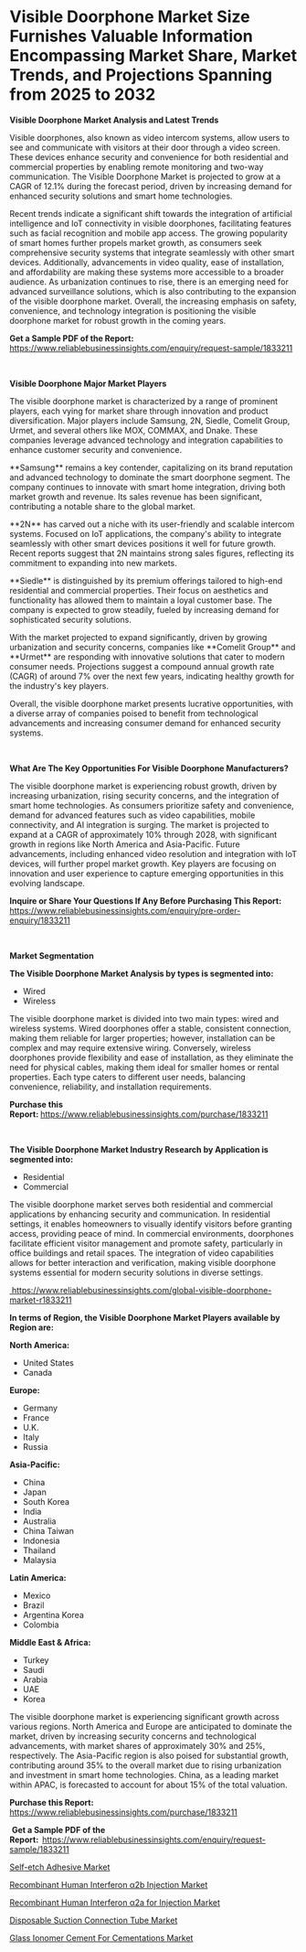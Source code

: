 <p><h1>Visible Doorphone Market Size Furnishes Valuable Information Encompassing Market Share, Market Trends, and Projections Spanning from 2025 to 2032</h1></p><p><strong>Visible Doorphone Market Analysis and Latest Trends</strong></p>
<p><p>Visible doorphones, also known as video intercom systems, allow users to see and communicate with visitors at their door through a video screen. These devices enhance security and convenience for both residential and commercial properties by enabling remote monitoring and two-way communication. The Visible Doorphone Market is projected to grow at a CAGR of 12.1% during the forecast period, driven by increasing demand for enhanced security solutions and smart home technologies.</p><p>Recent trends indicate a significant shift towards the integration of artificial intelligence and IoT connectivity in visible doorphones, facilitating features such as facial recognition and mobile app access. The growing popularity of smart homes further propels market growth, as consumers seek comprehensive security systems that integrate seamlessly with other smart devices. Additionally, advancements in video quality, ease of installation, and affordability are making these systems more accessible to a broader audience. As urbanization continues to rise, there is an emerging need for advanced surveillance solutions, which is also contributing to the expansion of the visible doorphone market. Overall, the increasing emphasis on safety, convenience, and technology integration is positioning the visible doorphone market for robust growth in the coming years.</p></p>
<p><strong>Get a Sample PDF of the Report:&nbsp;</strong> <a href="https://www.reliablebusinessinsights.com/enquiry/request-sample/1833211?utm_campaign=113&utm_medium=2&utm_source=Github&utm_content=ia&utm_term=26032025&utm_id=visible-doorphone">https://www.reliablebusinessinsights.com/enquiry/request-sample/1833211</a></p>
<p>&nbsp;</p>
<p><strong>Visible Doorphone Major Market Players</strong></p>
<p><p>The visible doorphone market is characterized by a range of prominent players, each vying for market share through innovation and product diversification. Major players include Samsung, 2N, Siedle, Comelit Group, Urmet, and several others like MOX, COMMAX, and Dnake. These companies leverage advanced technology and integration capabilities to enhance customer security and convenience.</p><p>**Samsung** remains a key contender, capitalizing on its brand reputation and advanced technology to dominate the smart doorphone segment. The company continues to innovate with smart home integration, driving both market growth and revenue. Its sales revenue has been significant, contributing a notable share to the global market.</p><p>**2N** has carved out a niche with its user-friendly and scalable intercom systems. Focused on IoT applications, the company's ability to integrate seamlessly with other smart devices positions it well for future growth. Recent reports suggest that 2N maintains strong sales figures, reflecting its commitment to expanding into new markets.</p><p>**Siedle** is distinguished by its premium offerings tailored to high-end residential and commercial properties. Their focus on aesthetics and functionality has allowed them to maintain a loyal customer base. The company is expected to grow steadily, fueled by increasing demand for sophisticated security solutions.</p><p>With the market projected to expand significantly, driven by growing urbanization and security concerns, companies like **Comelit Group** and **Urmet** are responding with innovative solutions that cater to modern consumer needs. Projections suggest a compound annual growth rate (CAGR) of around 7% over the next few years, indicating healthy growth for the industry's key players. </p><p>Overall, the visible doorphone market presents lucrative opportunities, with a diverse array of companies poised to benefit from technological advancements and increasing consumer demand for enhanced security systems.</p></p>
<p>&nbsp;</p>
<p><strong>What Are The Key Opportunities For Visible Doorphone Manufacturers?</strong></p>
<p><p>The visible doorphone market is experiencing robust growth, driven by increasing urbanization, rising security concerns, and the integration of smart home technologies. As consumers prioritize safety and convenience, demand for advanced features such as video capabilities, mobile connectivity, and AI integration is surging. The market is projected to expand at a CAGR of approximately 10% through 2028, with significant growth in regions like North America and Asia-Pacific. Future advancements, including enhanced video resolution and integration with IoT devices, will further propel market growth. Key players are focusing on innovation and user experience to capture emerging opportunities in this evolving landscape.</p></p>
<p><strong>Inquire or Share Your Questions If Any Before Purchasing This Report:</strong> <a href="https://www.reliablebusinessinsights.com/enquiry/pre-order-enquiry/1833211?utm_campaign=113&utm_medium=2&utm_source=Github&utm_content=ia&utm_term=26032025&utm_id=visible-doorphone">https://www.reliablebusinessinsights.com/enquiry/pre-order-enquiry/1833211</a></p>
<p>&nbsp;</p>
<p><strong>Market Segmentation</strong></p>
<p><strong>The Visible Doorphone Market Analysis by types is segmented into:</strong></p>
<p><ul><li>Wired</li><li>Wireless</li></ul></p>
<p><p>The visible doorphone market is divided into two main types: wired and wireless systems. Wired doorphones offer a stable, consistent connection, making them reliable for larger properties; however, installation can be complex and may require extensive wiring. Conversely, wireless doorphones provide flexibility and ease of installation, as they eliminate the need for physical cables, making them ideal for smaller homes or rental properties. Each type caters to different user needs, balancing convenience, reliability, and installation requirements.</p></p>
<p><strong>Purchase this Report:&nbsp;</strong><a href="https://www.reliablebusinessinsights.com/purchase/1833211?utm_campaign=113&utm_medium=2&utm_source=Github&utm_content=ia&utm_term=26032025&utm_id=visible-doorphone">https://www.reliablebusinessinsights.com/purchase/1833211</a></p>
<p>&nbsp;</p>
<p><strong>The Visible Doorphone Market Industry Research by Application is segmented into:</strong></p>
<p><ul><li>Residential</li><li>Commercial</li></ul></p>
<p><p>The visible doorphone market serves both residential and commercial applications by enhancing security and communication. In residential settings, it enables homeowners to visually identify visitors before granting access, providing peace of mind. In commercial environments, doorphones facilitate efficient visitor management and promote safety, particularly in office buildings and retail spaces. The integration of video capabilities allows for better interaction and verification, making visible doorphone systems essential for modern security solutions in diverse settings.</p></p>
<p><a href="https://www.reliablebusinessinsights.com/global-visible-doorphone-market-r1833211?utm_campaign=113&utm_medium=2&utm_source=Github&utm_content=ia&utm_term=26032025&utm_id=visible-doorphone">&nbsp;https://www.reliablebusinessinsights.com/global-visible-doorphone-market-r1833211</a></p>
<p><strong>In terms of Region, the Visible Doorphone Market Players available by Region are:</strong></p>
<p>
    <p> <strong> North America: </strong>
        <ul>
            <li>United States</li>
            <li>Canada</li>
        </ul>
        </p> 
    <p> <strong> Europe: </strong>
        <ul>
            <li>Germany</li>
            <li>France</li>
            <li>U.K.</li>
            <li>Italy</li>
            <li>Russia</li>
        </ul>
        </p> 
    <p> <strong> Asia-Pacific: </strong>
        <ul>
            <li>China</li>
            <li>Japan</li>
            <li>South Korea</li>
            <li>India</li>
            <li>Australia</li>
            <li>China Taiwan</li>
            <li>Indonesia</li>
            <li>Thailand</li>
            <li>Malaysia</li>
        </ul>
        </p> 
    <p> <strong> Latin America: </strong>
        <ul>
            <li>Mexico</li>
            <li>Brazil</li>
            <li>Argentina Korea</li>
            <li>Colombia</li>
        </ul>
        </p> 
    <p> <strong> Middle East & Africa: </strong>
        <ul>
            <li>Turkey</li>
            <li>Saudi</li>
            <li>Arabia</li>
            <li>UAE</li>
            <li>Korea</li>
        </ul>
    </p>
    </p>
<p><p>The visible doorphone market is experiencing significant growth across various regions. North America and Europe are anticipated to dominate the market, driven by increasing security concerns and technological advancements, with market shares of approximately 30% and 25%, respectively. The Asia-Pacific region is also poised for substantial growth, contributing around 35% to the overall market due to rising urbanization and investment in smart home technologies. China, as a leading market within APAC, is forecasted to account for about 15% of the total valuation.</p></p>
<p><strong>Purchase this Report: </strong><a href="https://www.reliablebusinessinsights.com/purchase/1833211?utm_campaign=113&utm_medium=2&utm_source=Github&utm_content=ia&utm_term=26032025&utm_id=visible-doorphone">https://www.reliablebusinessinsights.com/purchase/1833211</a></p>
<p>&nbsp;<strong>Get a Sample PDF of the Report:&nbsp;&nbsp;</strong><a href="https://www.reliablebusinessinsights.com/enquiry/request-sample/1833211?utm_campaign=113&utm_medium=2&utm_source=Github&utm_content=ia&utm_term=26032025&utm_id=visible-doorphone">https://www.reliablebusinessinsights.com/enquiry/request-sample/1833211</a></p>
<p><strong></strong></p>
<p><p><a href="https://github.com/sukeldrage0g/Market-Research-Report-List-1/blob/main/self-etch-adhesive-market.md?utm_campaign=113&utm_medium=2&utm_source=Github&utm_content=ia&utm_term=26032025&utm_id=visible-doorphone">Self-etch Adhesive Market</a></p><p><a href="https://github.com/elceryaneik/Market-Research-Report-List-1/blob/main/recombinant-human-interferon-a2b-injection-market.md?utm_campaign=113&utm_medium=2&utm_source=Github&utm_content=ia&utm_term=26032025&utm_id=visible-doorphone">Recombinant Human Interferon α2b Injection Market</a></p><p><a href="https://github.com/luhleickov/Market-Research-Report-List-1/blob/main/recombinant-human-interferon-a2a-for-injection-market.md?utm_campaign=113&utm_medium=2&utm_source=Github&utm_content=ia&utm_term=26032025&utm_id=visible-doorphone">Recombinant Human Interferon α2a for Injection Market</a></p><p><a href="https://github.com/okornevonywx/Market-Research-Report-List-1/blob/main/disposable-suction-connection-tube-market.md?utm_campaign=113&utm_medium=2&utm_source=Github&utm_content=ia&utm_term=26032025&utm_id=visible-doorphone">Disposable Suction Connection Tube Market</a></p><p><a href="https://github.com/nwogudimouix/Market-Research-Report-List-1/blob/main/glass-ionomer-cement-for-cementations-market.md?utm_campaign=113&utm_medium=2&utm_source=Github&utm_content=ia&utm_term=26032025&utm_id=visible-doorphone">Glass Ionomer Cement For Cementations Market</a></p></p>